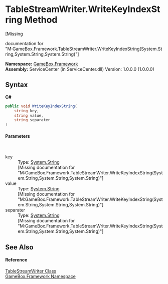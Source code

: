 # TableStreamWriter.WriteKeyIndexString Method 
 

\[Missing <summary> documentation for "M:GameBox.Framework.TableStreamWriter.WriteKeyIndexString(System.String,System.String,System.String)"\]

**Namespace:**&nbsp;<a href="a8957fe6-9cc0-3a6d-cd5c-a2a246efee1e">GameBox.Framework</a><br />**Assembly:**&nbsp;ServiceCenter (in ServiceCenter.dll) Version: 1.0.0.0 (1.0.0.0)

## Syntax

**C#**<br />
``` C#
public void WriteKeyIndexString(
	string key,
	string value,
	string separater
)
```


#### Parameters
&nbsp;<dl><dt>key</dt><dd>Type: <a href="http://msdn2.microsoft.com/zh-cn/library/s1wwdcbf" target="_blank">System.String</a><br />\[Missing <param name="key"/> documentation for "M:GameBox.Framework.TableStreamWriter.WriteKeyIndexString(System.String,System.String,System.String)"\]</dd><dt>value</dt><dd>Type: <a href="http://msdn2.microsoft.com/zh-cn/library/s1wwdcbf" target="_blank">System.String</a><br />\[Missing <param name="value"/> documentation for "M:GameBox.Framework.TableStreamWriter.WriteKeyIndexString(System.String,System.String,System.String)"\]</dd><dt>separater</dt><dd>Type: <a href="http://msdn2.microsoft.com/zh-cn/library/s1wwdcbf" target="_blank">System.String</a><br />\[Missing <param name="separater"/> documentation for "M:GameBox.Framework.TableStreamWriter.WriteKeyIndexString(System.String,System.String,System.String)"\]</dd></dl>

## See Also


#### Reference
<a href="44e22804-9fc2-a91c-fe5b-5cd24a589d73">TableStreamWriter Class</a><br /><a href="a8957fe6-9cc0-3a6d-cd5c-a2a246efee1e">GameBox.Framework Namespace</a><br />